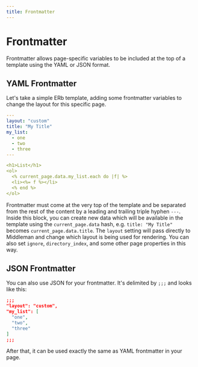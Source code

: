 ```yaml
---
title: Frontmatter
---
```


# Frontmatter

Frontmatter allows page-specific variables to be included at the top of a
template using the YAML or JSON format.

## YAML Frontmatter

Let's take a simple ERb template, adding some frontmatter variables to change
the layout for this specific page.

```yaml
---
layout: "custom"
title: "My Title"
my_list:
  - one
  - two
  - three
---

<h1>List</h1>
<ol>
  <% current_page.data.my_list.each do |f| %>
  <li><%= f %></li>
  <% end %>
</ol>
```

Frontmatter must come at the very top of the template and be separated from the rest of the content by a leading and trailing triple hyphen `---`. Inside this block, you can create new data which will be available in the template using the `current_page.data` hash, e.g. `title: "My Title"` becomes `current_page.data.title`. The `layout` setting will pass directly to Middleman and change which layout is being used for rendering. You can also set `ignore`, `directory_index`, and some other page properties in this way.

## JSON Frontmatter

You can also use JSON for your frontmatter. It's delimited by `;;;` and looks
like this:

```json
;;;
"layout": "custom",
"my_list": [
  "one",
  "two",
  "three"
]
;;;
```

After that, it can be used exactly the same as YAML frontmatter in your page.
